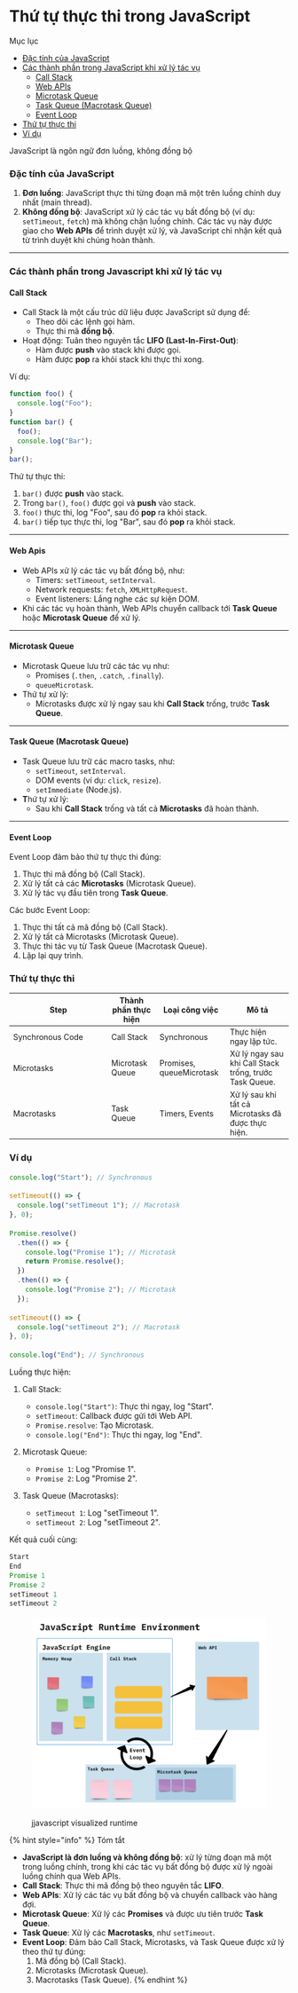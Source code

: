 # Thứ tự thực thi trong JavaScript

Mục lục

* [Đặc tính của JavaScript](thu-tu-thuc-thi-trong-javascript.md#dac-tinh-cua-javascript)
* [Các thành phần trong JavaScript khi xử lý tác vụ](thu-tu-thuc-thi-trong-javascript.md#cac-thanh-phan-trong-javascript-khi-xu-ly-tac-vu)
  * [Call Stack](thu-tu-thuc-thi-trong-javascript.md#call-stack)
  * [Web APIs](thu-tu-thuc-thi-trong-javascript.md#web-apis)
  * [Microtask Queue](thu-tu-thuc-thi-trong-javascript.md#microtask-queue)
  * [Task Queue (Macrotask Queue)](thu-tu-thuc-thi-trong-javascript.md#task-queue-macrotask-queue)
  * [Event Loop](thu-tu-thuc-thi-trong-javascript.md#event-loop)
* [Thứ tự thực thi](thu-tu-thuc-thi-trong-javascript.md#thu-tu-thuc-thi)
* [Ví dụ](thu-tu-thuc-thi-trong-javascript.md#vi-du)

JavaScript là ngôn ngữ đơn luồng, không đồng bộ

### Đặc tính của JavaScript

1. **Đơn luồng**: JavaScript thực thi từng đoạn mã một trên luồng chính duy nhất (main thread).
2. **Không đồng bộ**: JavaScript xử lý các tác vụ bất đồng bộ (ví dụ: `setTimeout`, `fetch`) mà không chặn luồng chính. Các tác vụ này được giao cho **Web APIs** để trình duyệt xử lý, và JavaScript chỉ nhận kết quả từ trình duyệt khi chúng hoàn thành.

***

### Các thành phần trong Javascript khi xử lý tác vụ

#### Call Stack

* Call Stack là một cấu trúc dữ liệu được JavaScript sử dụng để:
  * Theo dõi các lệnh gọi hàm.
  * Thực thi mã **đồng bộ**.
* Hoạt động: Tuân theo nguyên tắc **LIFO (Last-In-First-Out)**:
  * Hàm được **push** vào stack khi được gọi.
  * Hàm được **pop** ra khỏi stack khi thực thi xong.

Ví dụ:

```javascript
function foo() {
  console.log("Foo");
}
function bar() {
  foo();
  console.log("Bar");
}
bar();

```

Thứ tự thực thi:

1. `bar()` được **push** vào stack.
2. Trong `bar()`, `foo()` được gọi và **push** vào stack.
3. `foo()` thực thi, log "Foo", sau đó **pop** ra khỏi stack.
4. `bar()` tiếp tục thực thi, log "Bar", sau đó **pop** ra khỏi stack.

***

#### Web Apis

* Web APIs xử lý các tác vụ bất đồng bộ, như:
  * Timers: `setTimeout`, `setInterval`.
  * Network requests: `fetch`, `XMLHttpRequest`.
  * Event listeners: Lắng nghe các sự kiện DOM.
* Khi các tác vụ hoàn thành, Web APIs chuyển callback tới **Task Queue** hoặc **Microtask Queue** để xử lý.

***

#### Microtask Queue

* Microtask Queue lưu trữ các tác vụ như:
  * Promises (`.then`, `.catch`, `.finally`).
  * `queueMicrotask`.
* Thứ tự xử lý:
  * Microtasks được xử lý ngay sau khi **Call Stack** trống, trước **Task Queue**.

***

#### Task Queue (Macrotask Queue)

* Task Queue lưu trữ các macro tasks, như:
  * `setTimeout`, `setInterval`.
  * DOM events (ví dụ: `click`, `resize`).
  * `setImmediate` (Node.js).
* **T**hứ tự xử lý:
  * Sau khi **Call Stack** trống và tất cả **Microtasks** đã hoàn thành.

***

#### Event Loop

Event Loop đảm bảo thứ tự thực thi đúng:

1. Thực thi mã đồng bộ (Call Stack).
2. Xử lý tất cả các **Microtasks** (Microtask Queue).
3. Xử lý tác vụ đầu tiên trong **Task Queue**.

Các bước Event Loop:

1. Thực thi tất cả mã đồng bộ (Call Stack).
2. Xử lý tất cả Microtasks (Microtask Queue).
3. Thực thi tác vụ từ Task Queue (Macrotask Queue).
4. Lặp lại quy trình.

### Thứ tự thực thi

<table><thead><tr><th width="163">Step</th><th>Thành phần thực hiện</th><th>Loại công việc</th><th>Mô tả</th></tr></thead><tbody><tr><td>Synchronous Code</td><td>Call Stack</td><td>Synchronous</td><td>Thực hiện ngay lập tức.</td></tr><tr><td>Microtasks</td><td>Microtask Queue</td><td>Promises, queueMicrotask</td><td>Xử lý ngay sau khi Call Stack trống, trước Task Queue.</td></tr><tr><td>Macrotasks</td><td>Task Queue</td><td>Timers, Events</td><td>Xử lý sau khi tất cả Microtasks đã được thực hiện.</td></tr></tbody></table>

### Ví dụ

```javascript
console.log("Start"); // Synchronous

setTimeout(() => {
  console.log("setTimeout 1"); // Macrotask
}, 0);

Promise.resolve()
  .then(() => {
    console.log("Promise 1"); // Microtask
    return Promise.resolve();
  })
  .then(() => {
    console.log("Promise 2"); // Microtask
  });

setTimeout(() => {
  console.log("setTimeout 2"); // Macrotask
}, 0);

console.log("End"); // Synchronous

```

Luồng thực hiện:

1. Call Stack:
   * `console.log("Start")`: Thực thi ngay, log "Start".
   * `setTimeout`: Callback được gửi tới Web API.
   * `Promise.resolve`: Tạo Microtask.
   * `console.log("End")`: Thực thi ngay, log "End".
2. Microtask Queue:
   * `Promise 1`: Log "Promise 1".
   * `Promise 2`: Log "Promise 2".
3.  Task Queue (Macrotasks):

    * `setTimeout 1`: Log "setTimeout 1".
    * `setTimeout 2`: Log "setTimeout 2".



Kết quả cuối cùng:

```javascript
Start
End
Promise 1
Promise 2
setTimeout 1
setTimeout 2

```

<figure><img src="../.gitbook/assets/javascript-runtime-environment.png" alt=""><figcaption><p>jjavascript visualized runtime</p></figcaption></figure>

{% hint style="info" %}
Tóm tắt

* **JavaScript là đơn luồng và không đồng bộ**: xử lý từng đoạn mã một trong luồng chính, trong khi các tác vụ bất đồng bộ được xử lý ngoài luồng chính qua Web APIs.
* **Call Stack**: Thực thi mã đồng bộ theo nguyên tắc **LIFO**.
* **Web APIs**: Xử lý các tác vụ bất đồng bộ và chuyển callback vào hàng đợi.
* **Microtask Queue**: Xử lý các **Promises** và được ưu tiên trước **Task Queue**.
* **Task Queue**: Xử lý các **Macrotasks**, như `setTimeout`.
* **Event Loop**: Đảm bảo Call Stack, Microtasks, và Task Queue được xử lý theo thứ tự đúng:
  1. Mã đồng bộ (Call Stack).
  2. Microtasks (Microtask Queue).
  3. Macrotasks (Task Queue).
{% endhint %}

